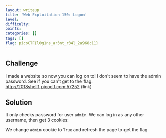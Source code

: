 ```yaml
---
layout: writeup
title: 'Web Exploitation 150: Logon'
level: 
difficulty: 
points: 
categories: []
tags: []
flag: picoCTF{l0g1ns_ar3nt_r34l_2a968c11}
---
```

## Challenge

I made a website so now you can log on to! I don't seem to have the
admin password. See if you can't get to the flag.
http://2018shell1.picoctf.com:57252 (link)

## Solution

It only checks password for user `admin`. We can log in as any other
username, then get 3 cookies:

We change `admin` cookie to `True` and refresh the page to get the flag

